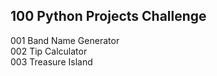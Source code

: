 ## 100 Python Projects Challenge
001 Band Name Generator  
002 Tip Calculator  
003 Treasure Island  